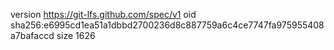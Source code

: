 version https://git-lfs.github.com/spec/v1
oid sha256:e6995cd1ea51a1dbbd2700236d8c887759a6c4ce7747fa975955408a7bafaccd
size 1626
